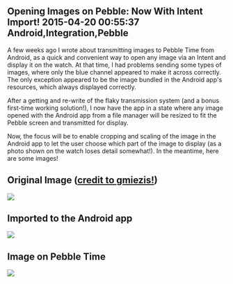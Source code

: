 Opening Images on Pebble: Now With Intent Import!
2015-04-20 00:55:37
Android,Integration,Pebble
---

A few weeks ago I wrote about transmitting images to Pebble Time from Android, as a quick and convenient way to open any image via an Intent and display it on the watch. At that time, I had problems sending some types of images, where only the blue channel appeared to make it across correctly. The only exception appeared to be the image bundled in the Android app's resources, which always displayed correctly.

After a getting and re-write of the flaky transmission system (and a bonus first-time working solution!), I now have the app in a state where any image opened with the Android app from a file manager will be resized to fit the Pebble screen and transmitted for display.

Now, the focus will be to enable cropping and scaling of the image in the Android app to let the user choose which part of the image to display (as a photo shown on the watch loses detail somewhat!). In the meantime, here are some images!

## Original Image (<a href="http://forum.kerbalspaceprogram.com/threads/113008-Riding-Asteroids">credit to gmiezis!</a>)

![](/assets/import/media/2015/04/11034411_954803447872213_3799211289901104533_o.jpg?w=212)

## Imported to the Android app

![](/assets/import/media/2015/04/screenshot_2015-04-19-17-45-46.png?w=576)

## Image on Pebble Time

![](/assets/import/media/2015/04/img_20150419_174608.jpg?w=660)

